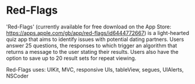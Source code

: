 #  Red-Flags

'Red-Flags' (currently available for free download on the App Store: https://apps.apple.com/gb/app/red-flags/id6444772667) is a light-hearted quiz app that aims to identify issues with potential dating partners. Users answer 25 questions, the responses to which trigger an algorithm that returns a message to the user stating their results. Users also have the option to save up to 20 result sets for repeat viewing.

Red-Flags uses: UIKit, MVC, responsive UIs, tableView, segues, UIAlerts, NSCoder

